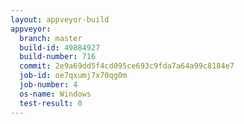```yaml
---
layout: appveyor-build
appveyor:
  branch: master
  build-id: 49884927
  build-number: 716
  commit: 2e9a69dd5f4cd095ce693c9fda7a64a99c8184e7
  job-id: oe7qxumj7x70qg0m
  job-number: 4
  os-name: Windows
  test-result: 0
---
```


